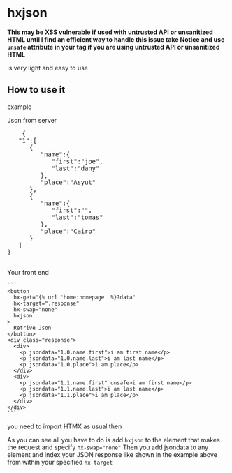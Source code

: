 <h1>hxjson</h1>

**This may be XSS vulnerable if used with untrusted API or unsanitized HTML until I find an efficient way to handle this issue take Notice and use `unsafe` attribute in your tag if you are using untrusted API or unsanitized HTML**

is very light and easy to use
<h2>How to use it</h2>
<p>
  example
  <p>Json from server</p>
  <pre>
    {
   "1":[
      {
         "name":{
            "first":"joe",
            "last":"dany"
         },
         "place":"Asyut"
      },
      {
         "name":{
            "first":"<script>alert(document.domain)</script>",
            "last":"tomas"
         },
         "place":"Cairo"
      }
   ]
}
  </pre>
  <p>Your front end</p>
  
    ```
    <button
      hx-get="{% url 'home:homepage' %}?data"
      hx-target=".response"
      hx-swap="none"
      hxjson
    >
      Retrive Json
    </button>
    <div class="response">
      <div>
        <p jsondata="1.0.name.first">i am first name</p>
        <p jsondata="1.0.name.last">i am last name</p>
        <p jsondata="1.0.place">i am place</p>
      </div>
      <div>
        <p jsondata="1.1.name.first" unsafe>i am first name</p>
        <p jsondata="1.1.name.last">i am last name</p>
        <p jsondata="1.1.place">i am place</p>
      </div>
    </div>
    ```
  </code>
  </p>
  you need to import HTMX as usual then
  
  As you can see all you have to do is add `hxjson` to the element that makes the request and specify `hx-swap="none"`
  Then you add jsondata to any element and index your JSON response like shown in the example above from within 
  your specified `hx-target`
